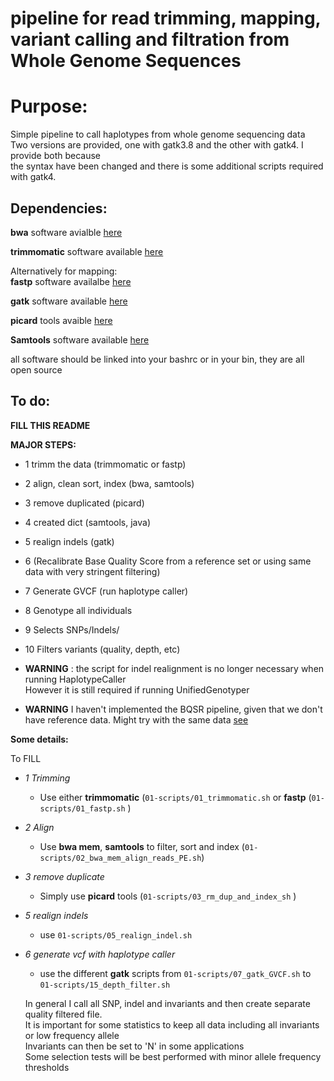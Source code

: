 # pipeline for read trimming, mapping, variant calling and filtration from Whole Genome Sequences

# Purpose:

Simple pipeline to call haplotypes from whole genome sequencing data   
Two versions are provided, one with gatk3.8 and the other with gatk4. I provide both because  
the syntax have been changed and there is some additional scripts required with gatk4.

## Dependencies:

**bwa** software avialble [here](https://sourceforge.net/projects/bio-bwa/files/)

**trimmomatic** software available [here](http://www.usadellab.org/cms/?page=trimmomatic)

Alternatively for mapping:  
**fastp** software availalbe [here](https://github.com/OpenGene/fastp)  

**gatk** software available [here](https://software.broadinstitute.org/gatk/)

**picard** tools avaible [here](https://broadinstitute.github.io/picard/)

**Samtools** software available [here](http://www.htslib.org/)

all software should be linked into your bashrc or in your bin, they are all open source

## To do:

**FILL THIS README**  

**MAJOR STEPS:** 

 * 1 trimm the data (trimmomatic or fastp)  
 * 2 align, clean sort, index (bwa, samtools)
 * 3 remove duplicated (picard)
 * 4 created dict (samtools, java)
 * 5 realign indels (gatk)
 * 6 (Recalibrate Base Quality Score from a reference set or using same data with very stringent filtering)
 * 7 Generate GVCF (run haplotype caller)
 * 8 Genotype all individuals
 * 9 Selects SNPs/Indels/
 * 10 Filters variants (quality, depth, etc) 


 * **WARNING** : the script for indel realignment is no longer necessary when running HaplotypeCaller  
	However it is still required if running UnifiedGenotyper  

 * **WARNING** I haven't implemented the BQSR pipeline, given that we don't have reference data.
	Might try with the same data [see](https://software.broadinstitute.org/gatk/documentation/article?id=44)  

 
**Some details:** 

To FILL

 * _1 Trimming_
	* Use either **trimmomatic** (`01-scripts/01_trimmomatic.sh` or **fastp** (`01-scripts/01_fastp.sh` )

 * _2 Align_
	* Use **bwa mem**, **samtools** to filter, sort and index (`01-scripts/02_bwa_mem_align_reads_PE.sh`) 

 * _3 remove duplicate_
	* Simply use **picard** tools (`01-scripts/03_rm_dup_and_index_sh` )

 * _5 realign indels_  
	* use `01-scripts/05_realign_indel.sh`

 * _6 generate vcf with haplotype caller_ 
	* use the different **gatk** scripts from `01-scripts/07_gatk_GVCF.sh` to `01-scripts/15_depth_filter.sh`

	In general I call all SNP, indel and invariants and then create separate quality filtered file.   
	It is important for some statistics to keep all data including all invariants or low frequency allele  
	Invariants can then be set to 'N' in some applications   
	Some selection tests will be best performed with minor allele frequency thresholds 

